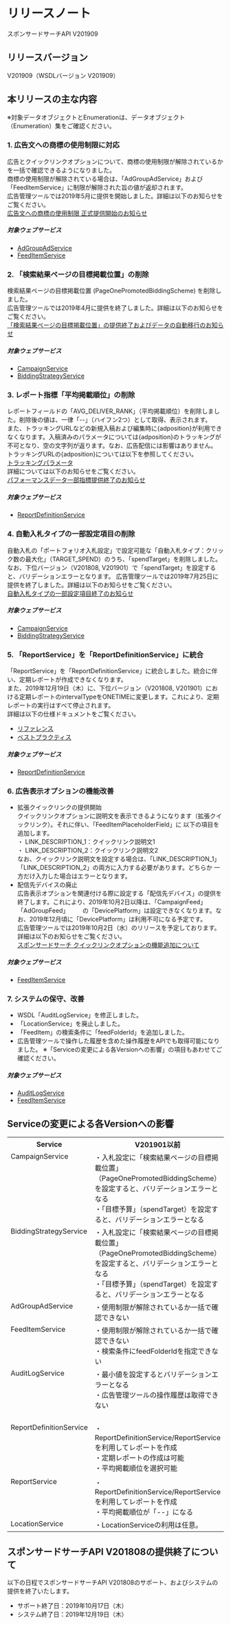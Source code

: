 # リリースノート
スポンサードサーチAPI V201909

## リリースバージョン
V201909（WSDLバージョン V201909）

## 本リリースの主な内容
※対象データオブジェクトとEnumerationは、データオブジェクト（Enumeration）集をご確認ください。 

### 1. 広告文への商標の使用制限に対応
広告とクイックリンクオプションについて、商標の使用制限が解除されているかを一括で確認できるようになりました。<br>
商標の使用制限が解除されている場合は、「AdGroupAdService」および「FeedItemService」に制限が解除された旨の値が返却されます。<br>
広告管理ツールでは2019年5月に提供を開始しました。詳細は以下のお知らせをご覧ください。<br>
[広告文への商標の使用制限 正式提供開始のお知らせ](https://promotionalads.yahoo.co.jp/support/release/674122.html)<br>

##### 対象ウェブサービス
 * [AdGroupAdService](/docs/ja/api_reference/services/AdGroupAdService.md)
 * [FeedItemService](/docs/ja/api_reference/services/FeedItemService.md)

### 2. 「検索結果ページの目標掲載位置」の削除
検索結果ページの目標掲載位置 (PageOnePromotedBiddingScheme) を削除しました。<br>
広告管理ツールでは2019年4月に提供を終了しました。詳細は以下のお知らせをご覧ください。<br>
[「検索結果ページの目標掲載位置」の提供終了およびデータの自動移行のお知らせ](https://promotionalads.yahoo.co.jp/support/release/659760.html)

##### 対象ウェブサービス
 * [CampaignService](/docs/ja/api_reference/services/CampaignService.md)
 * [BiddingStrategyService](/docs/ja/api_reference/services/BiddingStrategyService.md)

### 3. レポート指標「平均掲載順位」の削除
レポートフィールドの「AVG_DELIVER_RANK」（平均掲載順位）を削除しました。削除後の値は、一律「--」（ハイフン2つ）として取得、表示されます。<br>
また、トラッキングURLなどの新規入稿および編集時に{adposition}が利用できなくなります。入稿済みのパラメータについては{adposition}のトラッキングが不可となり、空の文字列が返ります。なお、広告配信には影響はありません。<br>
トラッキングURLの{adposition}については以下を参照してください。<br>
[トラッキングパラメータ](https://github.com/yahoojp-marketing/sponsored-search-api-documents/blob/201901/docs/ja/api_reference/appendix/tracking.md)<br>
詳細については以下のお知らせをご覧ください。<br>
[パフォーマンスデータ一部指標提供終了のお知らせ](https://promotionalads.yahoo.co.jp/support/release/713854.html)

##### 対象ウェブサービス
 * [ReportDefinitionService](/docs/ja/api_reference/services/ReportDefinitionService.md)

### 4. 自動入札タイプの一部設定項目の削除
自動入札の「ポートフォリオ入札設定」で設定可能な「自動入札タイプ：クリック数の最大化」（TARGET_SPEND）のうち、「spendTarget」を削除しました。
なお、下位バージョン（V201808, V201901）で「spendTarget」を設定すると、バリデーションエラーとなります。
広告管理ツールでは2019年7月25日に提供を終了しました。詳細は以下のお知らせをご覧ください。<br>
[自動入札タイプの一部設定項目終了のお知らせ](https://promotionalads.yahoo.co.jp/support/release/683185.html)

##### 対象ウェブサービス
 * [CampaignService](/docs/ja/api_reference/services/CampaignService.md)
 * [BiddingStrategyService](/docs/ja/api_reference/services/BiddingStrategyService.md)

### 5. 「ReportService」を「ReportDefinitionService」に統合
「ReportService」を「ReportDefinitionService」に統合しました。統合に伴い、定期レポートが作成できなくなります。<br>
また、2019年12月19日（木）に、下位バージョン（V201808, V201901）における定期レポートのintervalTypeをONETIMEに変更します。これにより、定期レポートの実行はすべて停止されます。<br>
詳細は以下の仕様ドキュメントをご覧ください。<br>
 * [リファレンス](https://github.com/yahoojp-marketing/sponsored-search-api-documents/blob/201909_reportdefinition/docs/ja/api_reference/services/ReportDefinitionService.md)<br>
 * [ベストプラクティス](https://github.com/yahoojp-marketing/sponsored-search-api-documents/tree/201909_reportdefinition/docs/ja/bestpractice)<br>

##### 対象ウェブサービス
 * [ReportDefinitionService](/docs/ja/api_reference/services/ReportDefinitionService.md)

### 6. 広告表示オプションの機能改善
 * 拡張クイックリンクの提供開始<br>
 クイックリンクオプションに説明文を表示できるようになります（拡張クイックリンク）。それに伴い、「FeedItemPlaceholderField」に
以下の項目を追加します。<br>
 ・ LINK_DESCRIPTION_1：クイックリンク説明文1<br>
 ・ LINK_DESCRIPTION_2：クイックリンク説明文2<br>
なお、クイックリンク説明文を設定する場合は、「LINK_DESCRIPTION_1」「LINK_DESCRIPTION_2」の両方に入力する必要があります。どちらか
一方だけ入力した場合はエラーとなります。<br>
 * 配信先デバイスの廃止<br>
 広告表示オプションを関連付ける際に設定する「配信先デバイス」の提供を終了します。これにより、2019年10月2日以降は、「CampaignFeed」「AdGroupFeed」
　　の「DevicePlatform」は設定できなくなります。なお、2019年12月頃に「DevicePlatform」は利用不可になる予定です。<br>
広告管理ツールでは2019年10月2日（水）のリリースを予定しております。詳細は以下のお知らせをご覧ください。<br>
 [スポンサードサーチ クイックリンクオプションの機能追加について](https://biz.marketing.yahoo.co.jp/developercenter/news/751946/)

##### 対象ウェブサービス
 * [FeedItemService](/docs/ja/api_reference/services/FeedItemService.md)

### 7. システムの保守、改善
 * WSDL「AuditLogService」を修正しました。
 * 「LocationService」を廃止しました。
 * 「FeedItem」の検索条件に「feedFolderId」を追加しました。
 * 広告管理ツールで操作した履歴を含めた操作履歴をAPIでも取得可能になりました。
※「Serviceの変更による各Versionへの影響」の項目もあわせてご確認ください。 

##### 対象ウェブサービス 
 * [AuditLogService](/docs/ja/api_reference/services/AuditLogService.md)
 * [FeedItemService](/docs/ja/api_reference/services/FeedItemService.md)

## Serviceの変更による各Versionへの影響
<table class="standard">
 <tbody>
 <tr>
 <th>Service</th>
 <th>V201901以前</th>
 <th>V201909</th>
 </tr>
 <tr>
 <td valign="top">CampaignService</td>
 <td valign="top">
 ・入札設定に「検索結果ページの目標掲載位置」（PageOnePromotedBiddingScheme）を設定すると、バリデーションエラーとなる<br>
 ・「目標予算」（spendTarget）を設定すると、バリデーションエラーとなる<br>
 </td>
 <td valign="top">
 ・入札設定から「検索結果ページの目標掲載位置」（PageOnePromotedBiddingScheme）の項目削除<br>
 ・「目標予算」（spendTarget）の項目削除<br>
 </td>
 </tr>
 <tr>
 <td valign="top">BiddingStrategyService</td>
 <td valign="top">
 ・入札設定に「検索結果ページの目標掲載位置」（PageOnePromotedBiddingScheme）を設定すると、バリデーションエラーとなる<br>
 ・「目標予算」（spendTarget）を設定すると、バリデーションエラーとなる<br>
 </td>
 <td valign="top">
 ・入札設定から「検索結果ページの目標掲載位置」（PageOnePromotedBiddingScheme）を削除<br>
 ・「目標予算」（spendTarget）の項目削除<br>
 </td>
 </tr>
 <tr>
 <td valign="top">AdGroupAdService</td>
 <td valign="top">
 ・使用制限が解除されているか一括で確認できない<br>
 </td>
 <td valign="top">
 ・使用制限が解除されているか一括で確認できる<br>
 </td>
 </tr>
 <tr>
 <td valign="top">FeedItemService</td>
 <td valign="top">
 ・使用制限が解除されているか一括で確認できない<br>
 ・検索条件にfeedFolderIdを指定できない<br>
 </td>
 <td valign="top">
 ・使用制限が解除されているか一括で確認できる<br>
 ・検索条件にfeedFolderIdを指定できる<br>
 </td>
 </tr>
 <tr>
 <td valign="top">AuditLogService</td>
 <td valign="top">
 ・最小値を設定するとバリデーションエラーとなる<br>
 ・広告管理ツールの操作履歴は取得できない<br>
 </td>
 <td valign="top">
 ・最小値を設定するとバリデーションエラーとなる（対象箇所が異なるだけなので、特に影響はありません）<br>
 ・広告管理ツールの操作履歴が取得可能<br>
 </td>
 </tr>
 <tr>
 <td valign="top">ReportDefinitionService</td>
 <td valign="top">
 ・ReportDefinitionService/ReportServiceを利用してレポートを作成<br>
 ・定期レポートの作成は可能<br>
 ・平均掲載順位を選択可能<br>
 </td>
 <td valign="top">
 ・ReportDefinitionServiceのみを利用してレポートを作成<br>
 ・定期レポートの作成は不可<br>
 ・平均掲載順位は選択可能だが、「--」と表示される<br>
 </td>
 </tr>
 <tr>
 <td valign="top">ReportService</td>
 <td valign="top">
 ・ReportDefinitionService/ReportServiceを利用してレポートを作成<br>
 ・平均掲載順位が「--」になる<br>
 </td>
 <td valign="top">
 ・ReportServiceはReportDefinitionServiceに統合
 </td>
 </tr>
 <tr>
 <td valign="top">LocationService</td>
 <td valign="top">
 ・LocationServiceの利用は任意。
 </td>
 <td valign="top">
 ・LocationServiceは廃止。
 </td>
 </tr>
</tbody>
</table>

## スポンサードサーチAPI V201808の提供終了について
以下の日程でスポンサードサーチAPI V201808のサポート、およびシステムの提供を終了いたします。
* サポート終了日：2019年10月17日（木）<br>
* システム終了日：2019年12月19日（木）<br>
